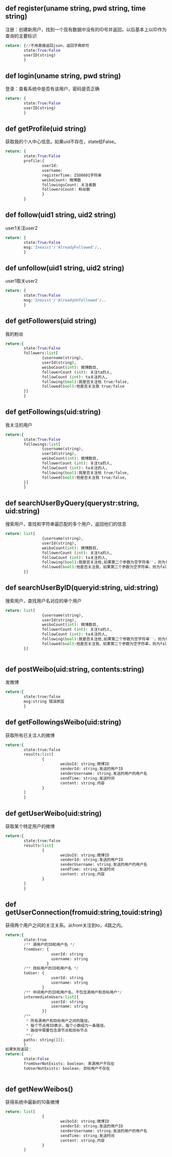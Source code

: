 ## def register(uname string, pwd string, time string)
注册：创建新用户，找到一个现有数据中没有的ID号并返回，以后基本上以ID作为查询的主要标识
```python
return: {//不用直接返回json，返回字典即可
        state:True/False
        userID(string)
        }

```

## def login(uname string, pwd string)
登录：查看系统中是否有该用户，密码是否正确
```python
return: {
        state:True/False
        userID(string)
        }

```

## def getProfile(uid string)
获取我的个人中心信息。如果uid不存在，state给False。
```python
return: {
        state:True/False
        profile:{
                userId:
                username: 
                registerTime: ISO8601字符串
                weiboCount: 微博数
                followingsCount: 关注者数
                followersCount: 粉丝数
                }
        }
```

## def follow(uid1 string, uid2 string)
user1关注user2
```python
return: {
        state:True/False
        msg:'Inexist'/'AlreadyFollowed'/..
        }
```

## def unfollow(uid1 string, uid2 string)
user1取关user2
```python
return: {
        state:True/False
        msg:'Inexist'/'AlreadyUnfollowed'/..
        }
```

## def getFollowers(uid string)
我的粉丝
```python
return:{
        state:True/False
        followers:list[
                {username(string),
                userId(string),
                weiboCount(int): 微博数目,
                followerCount (int): 关注ta的人,
                followCount (int): ta关注的人,
                following(bool):我是否关注他 true/false,
                followed(bool):他是否关注我 true/false
        }]
        }  
```

## def getFollowings(uid:string)
我关注的用户
```python
return:{
        state:True/False
        followings:list[
                {username(string),
                userId(string),
                weiboCount(int): 微博数目,
                followerCount (int): 关注ta的人,
                followCount (int): ta关注的人,
                following(bool):我是否关注他 true/false,
                followed(bool):他是否关注我 true/false,
        }]
        }  
```

## def searchUserByQuery(querystr:string, uid:string)
搜索用户，查找和字符串最匹配的多个用户，返回他们的信息
```python
return: list[
                {username(string),
                userId(string),
                weiboCount(int): 微博数目,
                followerCount (int): 关注ta的人,
                followCount (int): ta关注的人,
                following(bool):我是否关注他,如果第二个参数为空字符串''，则为false true/false,
                followed(bool):他是否关注我，如果第二个参数为空字符串，则为false true/false,
        }]
```

## def searchUserByID(queryid:string, uid:string)
搜索用户，查找用户名对应的单个用户
```python
return: list[
                {username(string),
                userId(string),
                weiboCount(int): 微博数目,
                followerCount (int): 关注ta的人,
                followCount (int): ta关注的人,
                following(bool):我是否关注他,如果第二个参数为空字符串''，则为false true/false,
                followed(bool):他是否关注我，如果第二个参数为空字符串，则为false true/false,
        }]
        
```

## def postWeibo(uid:string, contents:string)
发微博
```python
return:{
        state:true/false
        msg:string 错误原因
        }
```

## def getFollowingsWeibo(uid:string)
获取所有已关注人的微博
```python
return:{
        state:true/false
        results:list[
                {
                        weiboId: string;微博ID
                        senderId: string;发送的用户ID
                        senderUsername: string;发送的用户的用户名
                        sendTime: string;发送时间
                        content: string;内容
                }  
        ]
        }
```

## def getUserWeibo(uid:string)
获取某个特定用户的微博
```python
return:{
        state:true/false
        results:list[
                {
                        weiboId: string;微博ID
                        senderId: string;发送的用户ID
                        senderUsername: string;发送的用户的用户名
                        sendTime: string;发送时间
                        content: string;内容
                }  
        ]
        }
```

## def getUserConnection(fromuid:string,touid:string)
获得两个用户之间的关注关系。从from关注到to，4跳之内。
```python
return:{
        state:true
        /** 源用户的ID和用户名 */
        fromUser: {
                    userId: string
                    username: string
                  }
        /** 目标用户的ID和用户名 */
        toUser: {
                    userId: string
                    username: string
                }
        /** 中间用户的ID和用户名，不包含源用户和目标用户*/
        intermediateUsers:list[{
                    userId: string
                    username: string
                }]
        /**
         * 所有源用户和目标用户之间的路径。
         * 每个节点用ID表示，每个小数组为一条路径。
         * 路径中需要包含源节点和目标节点
         **/
        paths: string[][];
        }
如果失败返回：
return:{
        state:False
        fromUserNotExists: boolean; 来源用户不存在
        toUserNotExists: boolean; 目标用户不存在
        
```


## def getNewWeibos()
获得系统中最新的10条微博
```python
return: list[
                {
                        weiboId: string;微博ID
                        senderId: string;发送的用户ID
                        senderUsername: string;发送的用户的用户名
                        sendTime: string;发送时间
                        content: string;内容
                }  
        ]
```


